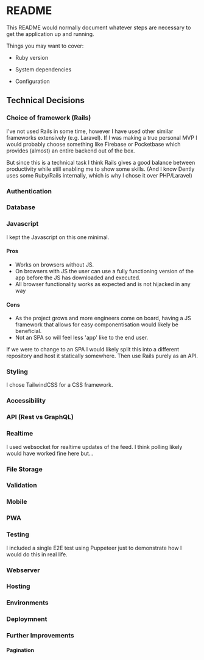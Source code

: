 # README

This README would normally document whatever steps are necessary to get the
application up and running.

Things you may want to cover:

- Ruby version

- System dependencies

- Configuration

## Technical Decisions

### Choice of framework (Rails)

I've not used Rails in some time, however I have used other similar frameworks extensively (e.g. Laravel). If I was making a true personal MVP I would probably choose something like Firebase or Pocketbase which provides (almost) an entire backend out of the box.

But since this is a technical task I think Rails gives a good balance between productivity while still enabling me to show some skills. (And I know Dently uses some Ruby/Rails internally, which is why I chose it over PHP/Laravel)

### Authentication

### Database

### Javascript

I kept the Javascript on this one minimal.

#### Pros
- Works on browsers without JS.
- On browsers with JS the user can use a fully functioning version of the app before the JS has downloaded and executed.
- All browser functionality works as expected and is not hijacked in any way
#### Cons
- As the project grows and more engineers come on board, having a JS framework that allows for easy componentisation would likely be beneficial.
- Not an SPA so will feel less 'app' like to the end user.

If we were to change to an SPA I would likely split this into a different repository and host it statically somewhere. Then use Rails purely as an API.

### Styling

I chose TailwindCSS for a CSS framework. 

### Accessibility

### API (Rest vs GraphQL)

### Realtime

I used websocket for realtime updates of the feed. I think polling likely would have worked fine here but...

### File Storage

### Validation

<!-- Realtime feedback -->

### Mobile


### PWA

### Testing

I included a single E2E test using Puppeteer just to demonstrate how I would do this in real life.

### Webserver

### Hosting

### Environments

### Deploymnent

### Further Improvements

#### Pagination